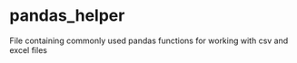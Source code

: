 # pandas_helper
File containing commonly used pandas functions for working with csv and excel files
